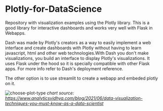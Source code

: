 # Plotly-for-DataScience

Repository with visualization examples using the Plotly library. This is a good library for interactive dashboards and works very well with Flask in Webapps.

Dash was made by Plotly's creators as a way to easily implement a web interface and create dashboards with Plotly without having to learn javascript, html and other web technologies.With Dash you don't make visualizations, you build an interface to display Plotly's visualizations. It uses Flask under the hood so it is specially compatible with other Flask apps. For more info refer to Dash's deployment reference.

The other option is to use streamlit to create a webapp and embeded plotly on it.

![choose-plot-type](https://user-images.githubusercontent.com/27162948/177047257-ccbcb5e6-b5bc-432e-b3b5-5911fb625106.png) 
*chart source: https://www.analyticsvidhya.com/blog/2021/06/data-visualization-techniques-you-must-know-as-a-data-scientist*
